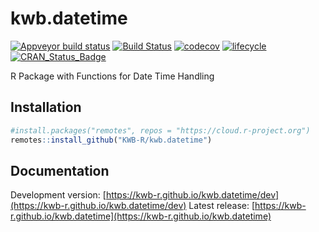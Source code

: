 # kwb.datetime

[![Appveyor build status](https://ci.appveyor.com/api/projects/status/eby9o2bq57y9g0x9/branch/master?svg=true)](https://ci.appveyor.com/project/KWB-R/kwb-datetime/branch/master)
[![Build Status](https://travis-ci.org/KWB-R/kwb.datetime.svg?branch=master)](https://travis-ci.org/KWB-R/kwb.datetime)
[![codecov](https://codecov.io/github/KWB-R/kwb.datetime/branch/master/graphs/badge.svg)](https://codecov.io/github/KWB-R/kwb.datetime)
[![lifecycle](https://img.shields.io/badge/lifecycle-stable-brightgreen.svg)](https://www.tidyverse.org/lifecycle/#stable)
[![CRAN_Status_Badge](http://www.r-pkg.org/badges/version/kwb.datetime)](http://cran.r-project.org/package=kwb.datetime)

R Package with Functions for Date Time Handling

## Installation

```r
#install.packages("remotes", repos = "https://cloud.r-project.org")
remotes::install_github("KWB-R/kwb.datetime")
```

## Documentation

Development version: [https://kwb-r.github.io/kwb.datetime/dev](https://kwb-r.github.io/kwb.datetime/dev)
Latest release: [https://kwb-r.github.io/kwb.datetime](https://kwb-r.github.io/kwb.datetime)
